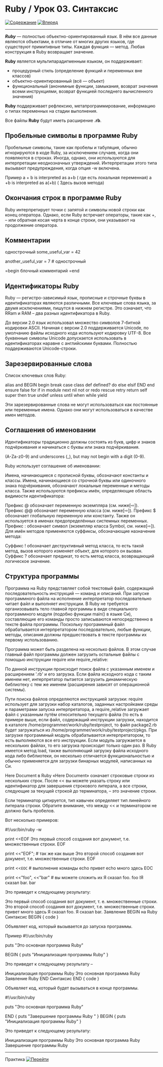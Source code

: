 # Ruby / Урок 03. Синтаксис

[![Содержание](https://img.shields.io/badge/-%D0%A1%D0%BE%D0%B4%D0%B5%D1%80%D0%B6%D0%B0%D0%BD%D0%B8%D0%B5-purple)](README.md)
[![Вперед](https://img.shields.io/badge/-%D0%92%D0%BF%D0%B5%D1%80%D0%B5%D0%B4-brightgreen)](2.Практика.md)

***

***Ruby*** — полностью объектно-ориентированный язык. 
В нём все данные являются объектами, в отличие от многих других языков, где существуют примитивные типы. 
Каждая функция — метод.
Любая конструкция в Ruby возвращает значение. 

**Ruby** является мультипарадигменным языком, он поддерживает:
 
* процедурный стиль (определение функций и переменных вне классов)
* объектно-ориентированный (всё — объект)
* функциональный (анонимные функции, замыкания, возврат значения всеми инструкциями, 
возврат функцией последнего вычисленного значения) 

**Ruby** поддерживает рефлексию, метапрограммирование, информацию о типах переменных на стадии выполнения.

Все файлы **Ruby** будут иметь расширение **.rb**. 

## Пробельные символы в программе Ruby

Пробельные символы, такие как пробелы и табуляция, обычно игнорируются в коде Ruby, 
за исключением случаев, когда они появляются в строках. 
Иногда, однако, они используются для интерпретации неоднозначных утверждений. 
Интерпретации этого типа вызывают предупреждения, когда опция -w включена.

Пример
a + b is interpreted as a+b ( где есть локальная переменная)
a  +b is interpreted as a(+b) ( Здесь вызов метода)

## Окончания строк в программе Ruby

Ruby интерпретирует точки с запятой и символы новой строки как конец оператора. 
Однако, если Ruby встречает операторы, такие как +, – или обратная косая черта в конце строки, 
они указывают на продолжение оператора.

## Комментарии

однострочный
some_useful_var = 42

another_useful_var = 7 # однострочный

=begin
блочный комментарий
=end

## Идентификаторы Ruby

Ruby — регистро-зависимый язык, прописные и строчные буквы в идентификаторах являются различными. 
Все ключевые слова языка, за двумя исключениями, пишутся в нижнем регистре.
Это означает, что RRam и RAM – два разных идентификатора в Ruby.

До версии 2.0 язык использовал множество символов 7-битной кодировки ASCII. 
Начиная с версии 2.0 поддерживается Unicode, по умолчанию файлы исходного кода используют кодировку UTF-8. 
Все буквенные символы Unicode допускается использовать в идентификаторах наравне с английскими буквами. 
Полностью поддерживаются Unicode-строки.

## Зарезервированные слова

Список ключевых слов Ruby:

alias     and     BEGIN  begin   break  case   class   def
defined?  do      else   elsif   END    end    ensure  false
for       if      in     module  next   nil    not     or
redo      rescue  retry  return  self   super  then    true
undef     unless  until  when    while  yield

Эти зарезервированные слова не могут использоваться как постоянные или переменные имена. 
Однако они могут использоваться в качестве имен методов.

## Соглашения об именовании

Идентификаторы традиционно должны состоять из букв, цифр и знаков подчёркивания 
и начинаться с буквы или знака подчёркивания. 

(A-Za-z0-9) and underscores (_), but may not begin with a digit (0-9).

Ruby использует соглашение об именовании:

Имена, начинающиеся с прописной буквы, обозначают константы и классы.
Имена, начинающиеся со строчной буквы или одиночного знака подчёркивания, обозначают локальные переменные и методы класса.
Также используются префиксы имён, определяющие область видимости идентификатора:

Префикс @ обозначает переменную экземпляра (см. ниже[⇨]).
Префикс @@ обозначает переменную класса (см. ниже[⇨]).
Префикс $ обозначает глобальную переменную или константу. Также он используется в именах предопределённых системных переменных.
Префикс : обозначает символ (экземпляр класса Symbol, см. ниже[⇨]).
Для имён методов применяются суффиксы, обозначающие назначение метода:

Суффикс ! обозначает деструктивный метод класса, то есть такой метод, вызов которого изменяет объект, для которого он вызван.
Суффикс ? обозначает предикат, то есть метод класса, возвращающий логическое значение.

## Структура программы

Программа на Ruby представляет собой текстовый файл, содержащий последовательность инструкций — команд и описаний. 
При запуске программного файла на исполнение интерпретатор последовательно читает файл и выполняет инструкции. 
В Ruby не требуется организовывать тело главной программы в виде специального программного модуля (подобно функции main() в языке Си), 
составляющие его команды просто записываются непосредственно в тексте файла программы. 
Поскольку программный файл обрабатывается интерпретатором последовательно, любые функции, методы, 
описания должны предшествовать в тексте программы их первому использованию.

Программа может быть разделена на несколько файлов. 
В этом случае главный файл программы должен загрузить остальные файлы с помощью инструкции require или require_relative:

По данной инструкции происходит поиск файла с указанным именем и расширением '.rb' и его загрузка. 
Если файла исходного кода с таким именем нет, 
интерпретатор пытается загрузить динамическую библиотеку с тем же именем (расширения зависят от операционной системы). 


Пути поиска файлов определяются инструкцией загрузки: require использует для загрузки набор каталогов, заданных настройками среды и параметрами запуска интерпретатора, а require_relative загружает файл с указанным путём относительно текущего файла (то есть в примере выше, если файл, содержащий инструкции загрузки, находится в каталоге /home/programmer/work/ruby/testproject, то файл package2.rb будет загружаться из /home/programmer/work/ruby/testproject/pkgs. При загрузке программный модуль обрабатывается интерпретатором, то есть выполняются все его инструкции. Если модуль загружается в нескольких файлах, то его загрузка происходит только один раз. В Ruby имеется метод load, также выполняющий загрузку файла исходного кода либо библиотеки, он несколько отличается функциональностью и обычно применяется для загрузки бинарных модулей, написанных на Си.

Here Document в Ruby
«Here Document» означает строковые строки из нескольких строк. После << вы можете указать строку или идентификатор для завершения строкового литерала, а все строки, следующие за текущей строкой до терминатора, – это значение строки.

Если терминатор цитируется, тип кавычек определяет тип линейного литерала строки. Обратите внимание, что между << и терминатором не должно быть пробелов.

Вот несколько примеров:

#!/usr/bin/ruby -w

print <<EOF
   Это первый способ создания
вот документ, т.е. множественные строки.
EOF

print <<"EOF";                # так же как выше
   Это второй способ создания
вот документ, т.е. множественные строки.
EOF

print <<`EOC`                 # выполнение команды
	echo привет
	echo много здесь
EOC

print <<"foo", <<"bar"  # вы можете сложить их
	Я сказал foo.
foo
	IЯ сказал bar.
bar
 

Это приведет к следующему результату:

   Это первый способ создания
   вот документ, т. е. множественные строки.
   Это второй способ создания
   вот документ, т.е. множественные строки.
привет
много здесь
      Я сказал foo.
      Я сказал bar.
Заявление BEGIN на Ruby
Синтаксис
BEGIN {
   code
}
 

Объявляет код, который вызывается до запуска программы.

Пример
#!/usr/bin/ruby

puts "Это основная программа Ruby"

BEGIN {
   puts "Инициализация программы Ruby"
}
 

Это приведет к следующему результату –

Инициализация программы Ruby
Это основная программа Ruby
Заявление Ruby END
Синтаксис
END {
   code
}
 

Объявляет код, который будет вызываться в конце программы.

#!/usr/bin/ruby

puts "Это основная программа Ruby"

END {
   puts "Завершение программы Ruby "
}
BEGIN {
   puts "Инициализация программы Ruby"
}
 

Это приведет к следующему результату:

Инициализация программы Ruby
Это основная программа Ruby
Завершение программы Ruby 
***


Практика [![Перейти](https://img.shields.io/badge/-%D0%9F%D0%B5%D1%80%D0%B5%D0%B9%D1%82%D0%B8-blue)](2.Практика.md)